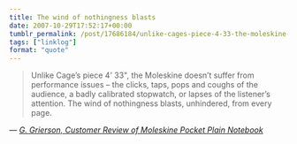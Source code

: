 ```yaml
---
title: The wind of nothingness blasts
date: 2007-10-29T17:52:17+00:00
tumblr_permalink: /post/17686184/unlike-cages-piece-4-33-the-moleskine-doesnt
tags: ["linklog"]
format: "quote"
---
```


> Unlike Cage&rsquo;s piece 4&rsquo; 33", the Moleskine doesn&rsquo;t suffer from performance issues &#8211; the clicks, taps, pops and coughs of the audience, a badly calibrated stopwatch, or lapses of the listener&rsquo;s attention. The wind of nothingness blasts, unhindered, from every page.

— <cite>[G. Grierson, _Customer Review of Moleskine Pocket Plain Notebook_](https://www.amazon.co.uk/gp/customer-reviews/R3675I3HTE4XYD/ref=cm_cr_getr_d_rvw_ttl?ie=UTF8&ASIN=8883701038)</cite>
